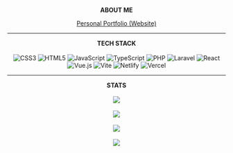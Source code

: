<div align="center"> 
 
 **ABOUT ME**
 

 [Personal Portfolio (Website)](https://kirlian-dev-portfolio.netlify.app) <br /> 
</div>
<hr/>
<div align="center"> 

**TECH STACK** <br /> <br />
![CSS3](https://img.shields.io/badge/css3-%231572B6.svg?style=flat&logo=css3&logoColor=white) ![HTML5](https://img.shields.io/badge/html5-%23E34F26.svg?style=flat&logo=html5&logoColor=white) ![JavaScript](https://img.shields.io/badge/javascript-%23323330.svg?style=flat&logo=javascript&logoColor=%23F7DF1E)  ![TypeScript](https://img.shields.io/badge/typescript-%23007ACC.svg?style=flat&logo=typescript&logoColor=white) ![PHP](https://img.shields.io/badge/php-%23777BB4.svg?style=flat&logo=php&logoColor=white) ![Laravel](https://img.shields.io/badge/laravel-%23FF2D20.svg?style=flat&logo=laravel&logoColor=white) ![React](https://img.shields.io/badge/react-%2320232a.svg?style=flat&logo=react&logoColor=%2361DAFB) ![Vue.js](https://img.shields.io/badge/vue.js-%2335495e.svg?style=flat&logo=vuedotjs&logoColor=%234FC08D) ![Vite](https://img.shields.io/badge/vite-%23646CFF.svg?style=flat&logo=vite&logoColor=white) ![Netlify](https://img.shields.io/badge/netlify-%23000000.svg?style=flat&logo=netlify&logoColor=#00C7B7) ![Vercel](https://img.shields.io/badge/vercel-%23000000.svg?style=flat&logo=vercel&logoColor=white) 
</div>
<hr />
<div align="center"> 
 
**STATS** <br /> <br />
![](https://github-readme-stats.vercel.app/api?username=Kyverus&theme=gotham&hide_border=true&include_all_commits=true&count_private=true)<br/> <br />
![](https://github-readme-streak-stats.herokuapp.com/?user=Kyverus&theme=gotham&hide_border=true)<br/> <br />
![](https://github-readme-stats.vercel.app/api/top-langs/?username=Kyverus&theme=gotham&hide_border=true&include_all_commits=true&count_private=true&layout=compact)<br /> <br />
![](https://www.codewars.com/users/Gamerift7/badges/small) 

<span><!-- Proudly initialized with GPRM ( https://gprm.itsvg.in ) --></span>

 
